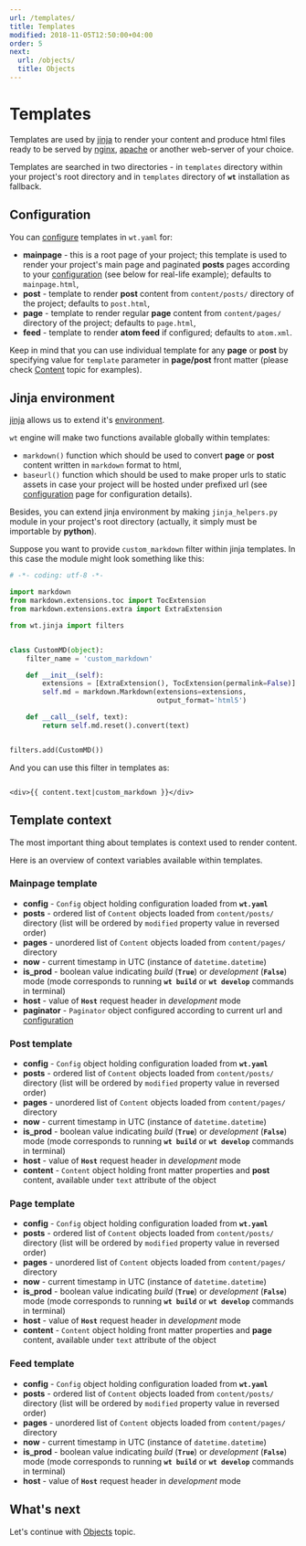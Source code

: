 ```yaml
---
url: /templates/
title: Templates
modified: 2018-11-05T12:50:00+04:00
order: 5
next:
  url: /objects/
  title: Objects
---
```


# Templates

Templates are used by [jinja][jinja] to render your content and produce html
files ready to be served by [nginx][nginx], [apache][apache] or another
web-server of your choice.

Templates are searched in two directories - in
`templates` directory within your project's root directory and in `templates`
directory of **`wt`** installation as fallback.


## Configuration

You can [configure][wt-configuration-templates] templates in `wt.yaml` for:

- **mainpage** - this is a root page of your project; this template is used
    to render your project's main page and paginated **posts** pages according
    to your [configuration][wt-configuration-pagination] (see below for
    real-life example); defaults to `mainpage.html`,
- **post** - template to render **post** content from `content/posts/`
    directory of the project; defaults to `post.html`,
- **page** - template to render regular **page** content from `content/pages/`
    directory of the project; defaults to `page.html`,
- **feed** - template to render **atom feed** if configured; defaults to
    `atom.xml`.

Keep in mind that you can use individual template for any **page** or **post**
by specifying value for `template` parameter in **page/post** front matter
(please check [Content][wt-content] topic for examples).


## Jinja environment

[jinja][jinja] allows us to extend it's [environment][jinja-env].

`wt` engine will make two functions available globally within templates:

- `markdown()` function which should be used to convert **page** or **post**
    content written in `markdown` format to html,
- `baseurl()` function which should be used to make proper urls to static
    assets in case your project will be hosted under prefixed url (see
    [configuration][wt-configuration-baseurl] page for configuration details).

Besides, you can extend jinja environment by making
`jinja_helpers.py` module in your project's root directory
(actually, it simply must be importable by **python**).

Suppose you want to provide `custom_markdown` filter within jinja templates. In
this case the module might look something like this:

```python
# -*- coding: utf-8 -*-

import markdown
from markdown.extensions.toc import TocExtension
from markdown.extensions.extra import ExtraExtension

from wt.jinja import filters


class CustomMD(object):
    filter_name = 'custom_markdown'

    def __init__(self):
        extensions = [ExtraExtension(), TocExtension(permalink=False)]
        self.md = markdown.Markdown(extensions=extensions,
                                    output_format='html5')

    def __call__(self, text):
        return self.md.reset().convert(text)


filters.add(CustomMD())
```

And you can use this filter in templates as:

```jinja

<div>{{ content.text|custom_markdown }}</div>

```


## Template context

The most important thing about templates is context used to render content.

Here is an overview of context variables available within templates.

### Mainpage template

- **config** - `Config` object holding configuration loaded from **`wt.yaml`**
- **posts** - ordered list of `Content` objects loaded from
    `content/posts/` directory (list will be ordered by `modified` property
    value in reversed order)
- **pages** - unordered list of `Content` objects loaded from
    `content/pages/` directory
- **now** - current timestamp in UTC (instance of `datetime.datetime`)
- **is_prod** - boolean value indicating *build* (**`True`**) or
  *development* (**`False`**) mode (mode corresponds to running **`wt build`**
  or **`wt develop`** commands in terminal)
- **host** - value of **`Host`** request header in *development* mode
- **paginator** - `Paginator` object configured according to current url
    and [configuration][wt-configuration-pagination]


### Post template

- **config** - `Config` object holding configuration loaded from **`wt.yaml`**
- **posts** - ordered list of `Content` objects loaded from
    `content/posts/` directory (list will be ordered by `modified` property
    value in reversed order)
- **pages** - unordered list of `Content` objects loaded from
    `content/pages/` directory
- **now** - current timestamp in UTC (instance of `datetime.datetime`)
- **is_prod** - boolean value indicating *build* (**`True`**) or
  *development* (**`False`**) mode (mode corresponds to running **`wt build`**
  or **`wt develop`** commands in terminal)
- **host** - value of **`Host`** request header in *development* mode
- **content** - `Content` object holding front matter properties and **post**
    content, available under `text` attribute of the object


### Page template

- **config** - `Config` object holding configuration loaded from **`wt.yaml`**
- **posts** - ordered list of `Content` objects loaded from
    `content/posts/` directory (list will be ordered by `modified` property
    value in reversed order)
- **pages** - unordered list of `Content` objects loaded from
    `content/pages/` directory
- **now** - current timestamp in UTC (instance of `datetime.datetime`)
- **is_prod** - boolean value indicating *build* (**`True`**) or
  *development* (**`False`**) mode (mode corresponds to running **`wt build`**
  or **`wt develop`** commands in terminal)
- **host** - value of **`Host`** request header in *development* mode
- **content** - `Content` object holding front matter properties and **page**
    content, available under `text` attribute of the object


### Feed template

- **config** - `Config` object holding configuration loaded from **`wt.yaml`**
- **posts** - ordered list of `Content` objects loaded from
    `content/posts/` directory (list will be ordered by `modified` property
    value in reversed order)
- **pages** - unordered list of `Content` objects loaded from
    `content/pages/` directory
- **now** - current timestamp in UTC (instance of `datetime.datetime`)
- **is_prod** - boolean value indicating *build* (**`True`**) or
  *development* (**`False`**) mode (mode corresponds to running **`wt build`**
  or **`wt develop`** commands in terminal)
- **host** - value of **`Host`** request header in *development* mode


## What's next

Let's continue with [Objects][wt-objects] topic.


[jinja]: http://jinja.pocoo.org/
[jinja-env]: http://jinja.pocoo.org/docs/api/
[nginx]: https://nginx.org
[apache]: https://apache.org
[wt-templates]: https://github.com/ysegorov/wt/tree/master/wt/templates
[wt-configuration-templates]: /configuration/#templates
[wt-configuration-pagination]: /configuration/#pagination
[wt-configuration-baseurl]: /configuration/#baseurl
[wt-content]: /content/
[wt-objects]: /objects/
